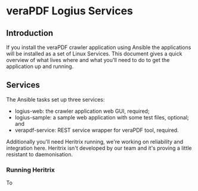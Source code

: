 veraPDF Logius Services
=======================

Introduction
------------
If you install the veraPDF crawler application using Ansible the applications will be installed as a set of Linux Services. This document gives a quick overview of what lives where and what you'll need to do to get the application up and running.

Services
--------
The Ansible tasks set up three services:
- logius-web: the crawler application web GUI, required;
- logius-sample: a sample web application with some test files, optional; and
- verapdf-service: REST service wrapper for veraPDF tool, required.

Additionally you'll need Heritrix running, we're working on reliability and integration here. Heritrix isn't developed by our team and it's proving a little resistant to daemonisation.

### Running Heritrix
To 
